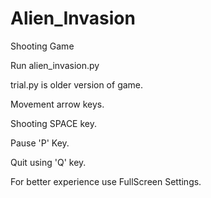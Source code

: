 #  Alien_Invasion

Shooting Game

Run alien_invasion.py

trial.py is older version of game.

Movement arrow keys.

Shooting SPACE key.

Pause 'P' Key.

Quit using 'Q' key.

For better experience use FullScreen Settings.
